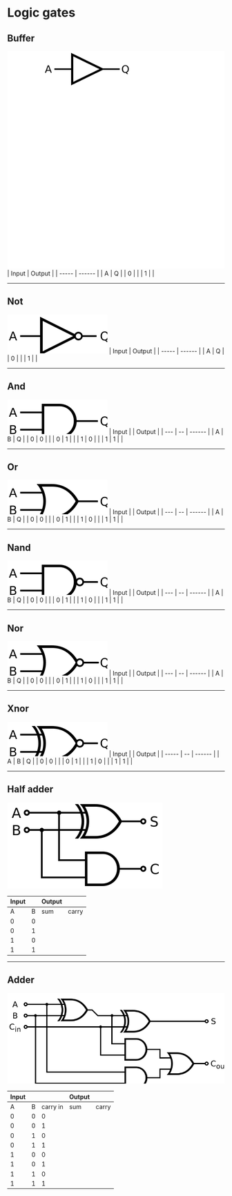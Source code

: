 # Logic gates

## Buffer
![buffer](/dev/buffer.svg)
| Input | Output |
| ----- | ------ |
| A | Q |
| 0 | |
| 1 | |

***
## Not

![not](/dev/not.svg)
| Input | Output |
| ----- | ------ |
| A | Q |
| 0 | |
| 1 | |
***

## And
![and](/dev/and.svg)
| Input | | Output |
| --- | -- | ------ |
| A | B | Q |
| 0 | 0 | |
| 0 | 1 | |
| 1 | 0 | |
| 1 | 1 | |
***

## Or
![or](/dev/or.svg)
| Input | | Output |
| --- | -- | ------ |
| A | B | Q |
| 0 | 0 | |
| 0 | 1 | |
| 1 | 0 | |
| 1 | 1 | |
***

## Nand
![nand](/dev/nand.svg)
| Input | | Output |
| --- | -- | ------ |
| A | B | Q |
| 0 | 0 | |
| 0 | 1 | |
| 1 | 0 | |
| 1 | 1 | |
***

## Nor
![nor](/dev/nor.svg)
| Input | | Output |
| --- | -- | ------ |
| A | B | Q |
| 0 | 0 | |
| 0 | 1 | |
| 1 | 0 | |
| 1 | 1 | |
***

## Xnor
![xnor](/dev/xnor.svg)
| Input | | Output |
| ----- | -- | ------ |
| A | B | Q |
| 0 | 0 | |
| 0 | 1 | |
| 1 | 0 | |
| 1 | 1 | |
***

## Half adder
![half adder](/dev/halfadder.svg)

| Input |     | Output |       |
| ----- | --- | ------ | ----- |
| A     | B   | sum    | carry |
| 0     | 0   |        |       |
| 0     | 1   |        |       |
| 1     | 0   |        |       |
| 1     | 1   |        |       |
***

## Adder
![adder](/dev/adder.svg)

| Input |     |          | Output |       |
| ----- | --- | -------- | ------ | ----- |
| A     | B   | carry in | sum    | carry |
| 0     | 0   | 0        |        |       |
| 0     | 0   | 1        |        |       |
| 0     | 1   | 0        |        |       |
| 0     | 1   | 1        |        |       |
| 1     | 0   | 0        |        |       |
| 1     | 0   | 1        |        |       |
| 1     | 1   | 0        |        |       |
| 1     | 1   | 1        |        |       |
